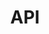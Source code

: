 ---
layout: article-start
title: API
description: Guides for explaining how to query Weaviate.
topic: API
tags: ['weaviate', 'API']
video-link: 
video-caption: 
menu-order: 2
open-graph-type: article
---